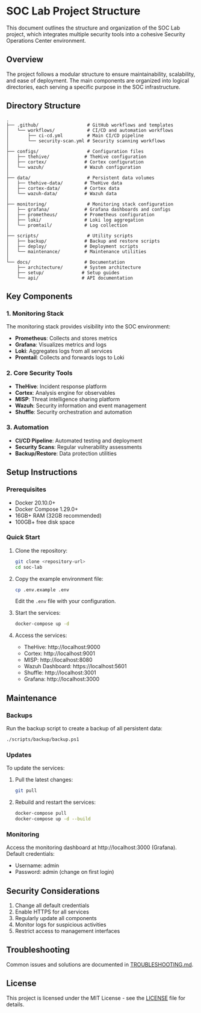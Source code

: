 # SOC Lab Project Structure

This document outlines the structure and organization of the SOC Lab project, which integrates multiple security tools into a cohesive Security Operations Center environment.

## Overview

The project follows a modular structure to ensure maintainability, scalability, and ease of deployment. The main components are organized into logical directories, each serving a specific purpose in the SOC infrastructure.

## Directory Structure

```
.
├── .github/                  # GitHub workflows and templates
│   └── workflows/            # CI/CD and automation workflows
│       ├── ci-cd.yml         # Main CI/CD pipeline
│       └── security-scan.yml # Security scanning workflows
│
├── configs/                  # Configuration files
│   ├── thehive/             # TheHive configuration
│   ├── cortex/              # Cortex configuration
│   └── wazuh/               # Wazuh configuration
│
├── data/                     # Persistent data volumes
│   ├── thehive-data/        # TheHive data
│   ├── cortex-data/         # Cortex data
│   └── wazuh-data/          # Wazuh data
│
├── monitoring/               # Monitoring stack configuration
│   ├── grafana/             # Grafana dashboards and configs
│   ├── prometheus/          # Prometheus configuration
│   ├── loki/                # Loki log aggregation
│   └── promtail/            # Log collection
│
├── scripts/                  # Utility scripts
│   ├── backup/              # Backup and restore scripts
│   ├── deploy/              # Deployment scripts
│   └── maintenance/         # Maintenance utilities
│
└── docs/                    # Documentation
    ├── architecture/        # System architecture
    ├── setup/              # Setup guides
    └── api/                # API documentation
```

## Key Components

### 1. Monitoring Stack

The monitoring stack provides visibility into the SOC environment:

- **Prometheus**: Collects and stores metrics
- **Grafana**: Visualizes metrics and logs
- **Loki**: Aggregates logs from all services
- **Promtail**: Collects and forwards logs to Loki

### 2. Core Security Tools

- **TheHive**: Incident response platform
- **Cortex**: Analysis engine for observables
- **MISP**: Threat intelligence sharing platform
- **Wazuh**: Security information and event management
- **Shuffle**: Security orchestration and automation

### 3. Automation

- **CI/CD Pipeline**: Automated testing and deployment
- **Security Scans**: Regular vulnerability assessments
- **Backup/Restore**: Data protection utilities

## Setup Instructions

### Prerequisites

- Docker 20.10.0+
- Docker Compose 1.29.0+
- 16GB+ RAM (32GB recommended)
- 100GB+ free disk space

### Quick Start

1. Clone the repository:
   ```bash
   git clone <repository-url>
   cd soc-lab
   ```

2. Copy the example environment file:
   ```bash
   cp .env.example .env
   ```
   Edit the `.env` file with your configuration.

3. Start the services:
   ```bash
   docker-compose up -d
   ```

4. Access the services:
   - TheHive: http://localhost:9000
   - Cortex: http://localhost:9001
   - MISP: http://localhost:8080
   - Wazuh Dashboard: https://localhost:5601
   - Shuffle: http://localhost:3001
   - Grafana: http://localhost:3000

## Maintenance

### Backups

Run the backup script to create a backup of all persistent data:

```bash
./scripts/backup/backup.ps1
```

### Updates

To update the services:

1. Pull the latest changes:
   ```bash
   git pull
   ```

2. Rebuild and restart the services:
   ```bash
   docker-compose pull
   docker-compose up -d --build
   ```

### Monitoring

Access the monitoring dashboard at http://localhost:3000 (Grafana). Default credentials:
- Username: admin
- Password: admin (change on first login)

## Security Considerations

1. Change all default credentials
2. Enable HTTPS for all services
3. Regularly update all components
4. Monitor logs for suspicious activities
5. Restrict access to management interfaces

## Troubleshooting

Common issues and solutions are documented in [TROUBLESHOOTING.md](troubleshooting.md).

## License

This project is licensed under the MIT License - see the [LICENSE](LICENSE) file for details.
